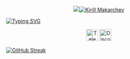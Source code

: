 

<div class="Box-body p-4">
<article class="markdown-body entry-content container-lg f5" itemprop="text"><p align="center" dir="auto">

<p align="center" dir="auto">
  <a href="https://github.com/IkRyaS">
    <img src="https://git.io/typing-svg"><img src="https://readme-typing-svg.demolab.com?font=Fira+Code&pause=1000&color=009581FF&center=%D0%B8%D1%81%D1%82%D0%B8%D0%BD%D0%BD%D1%8B%D0%B9&vCenter=%D0%B8%D1%81%D1%82%D0%B8%D0%BD%D0%BD%D1%8B%D0%B9&repeat=%D0%B8%D1%81%D1%82%D0%B8%D0%BD%D0%BD%D1%8B%D0%B9&random=%D0%9B%D0%9E%D0%96%D0%AC&width=435&lines=Kirill+Makarchev" alt="Kirill Makarchev" style="max-width: 100%;"></a>
</p>

<p align="center" dir="auto">
  
  <a href="https://git.io/typing-svg"><img src="https://readme-typing-svg.demolab.com?font=Fira+Code&pause=1000&color=009581FF&center=%D0%B8%D1%81%D1%82%D0%B8%D0%BD%D0%BD%D1%8B%D0%B9&vCenter=%D0%9B%D0%9E%D0%96%D0%AC&repeat=%D0%B8%D1%81%D1%82%D0%B8%D0%BD%D0%BD%D1%8B%D0%B9&random=%D0%9B%D0%9E%D0%96%D0%AC&width=435&lines=4+years+of+active+study+of+programming;Always+strive+for+more+by+learning+something+new" alt="Typing SVG" /></a>
</p>

<p align="center" dir="auto">
  <a href="https://t.me/kirulloffix"><img width="32px" alt="Telegram" title="Telegram" src="https://smoservice.media/upload/iblock/cac/cac73cd1e4432c15ac1dec4f9a6ec92b.png" style="max-width: 100%;"></a>
  <a href="https://discordapp.com/users/577110888595849216/"><img width="32px" alt="Discord" title="Discord" src="https://e7.pngegg.com/pngimages/774/116/png-clipart-computer-icons-discord-logo-smiley-emoticon-smiley-miscellaneous-blue-thumbnail.png" style="max-width: 100%;"></a>
</p>

</article>
</div>


[![GitHub Streak](https://streak-stats.demolab.com?user=IkRyaS&theme=apprentice&border_radius=5&card_width=500)](https://git.io/streak-stats)









<!--

colorText = 009581FF
Красно-розовый = F75C7E

https://github.com/DenverCoder1
https://shields.io/
https://habr.com/ru/articles/649363/

https://docs.github.com/ru/authentication/keeping-your-account-and-data-secure/about-anonymized-urls
-->
